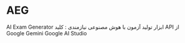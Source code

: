 # AEG
AI Exam Generator
ابزار تولید آزمون با هوش مصنوعی
نیازمندی‌ : کلید API از Google Gemini
 Google AI Studio

